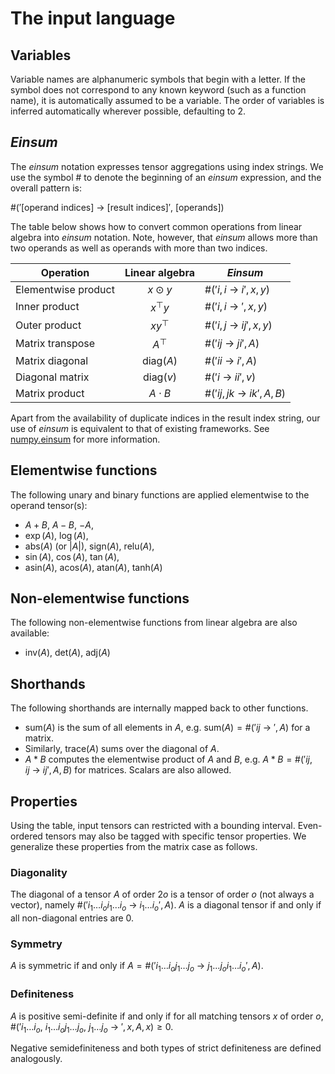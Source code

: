 # The input language

## Variables
Variable names are alphanumeric symbols that begin with a letter.
If the symbol does not correspond to any known keyword (such as a function name), it is automatically assumed to be a variable.
The order of variables is inferred automatically wherever possible, defaulting to 2.

## *Einsum*
The *einsum* notation expresses tensor aggregations using index strings.
We use the symbol # to denote the beginning of an *einsum* expression, and the overall pattern is:

$\#('[\text{operand indices}]~\rightarrow~[\text{result indices}]',~[\text{operands}])$

The table below shows how to convert common operations from linear algebra into *einsum* notation.
Note, however, that *einsum* allows more than two operands as well as operands with more than two indices.

| Operation           | Linear algebra | *Einsum*                            |
| ------------------- | :------------: | ----------------------------------- |
| Elementwise product |   $x\odot y$   | $\#('i,i~\rightarrow~i', x, y)$     |
| Inner product       |   $x^\top y$   | $\#('i, i~\rightarrow~', x, y)$     |
| Outer product       |   $xy^\top$    | $\#('i, j~\rightarrow~ij', x, y)$   |
| Matrix transpose    |    $A^\top$    | $\#('ij~\rightarrow~ji', A)$        |
| Matrix diagonal     |   diag$(A)$    | $\#('ii~\rightarrow~i', A)$         |
| Diagonal matrix     |   diag$(v)$    | $\#('i~\rightarrow~ii', v)$         |
| Matrix product      |  $A \cdot B$   | $\#('ij, jk~\rightarrow~ik', A, B)$ |

Apart from the availability of duplicate indices in the result index string, our use of *einsum* is equivalent to that of existing frameworks.
See [numpy.einsum](https://numpy.org/doc/stable/reference/generated/numpy.einsum.html) for more information.

## Elementwise functions
The following unary and binary functions are applied elementwise to the operand tensor(s):

 - $A+B$, $A-B$, $-A$,
 - $\exp(A)$, $\log(A)$, 
 - $\text{abs}(A)$ (or $|A|$), $\text{sign}(A)$, $\text{relu}(A)$,
 - $\sin(A)$, $\cos(A)$, $\tan(A)$,
 - $\text{asin}(A)$, $\text{acos}(A)$, $\text{atan}(A)$, $\text{tanh}(A)$

## Non-elementwise functions
The following non-elementwise functions from linear algebra are also available:

 - $\text{inv}(A)$, $\text{det}(A)$, $\text{adj}(A)$

## Shorthands
The following shorthands are internally mapped back to other functions.

 - $\text{sum}(A)$ is the sum of all elements in $A$, e.g. $\text{sum}(A) = \#('ij ~\rightarrow~ ', A)$ for a matrix.
 - Similarly, $\text{trace}(A)$ sums over the diagonal of $A$.
 - $A*B$ computes the elementwise product of $A$ and $B$, e.g. $A*B = \#('ij, ij ~\rightarrow~ ij', A, B)$ for matrices. Scalars are also allowed. 

## Properties
Using the table, input tensors can restricted with a bounding interval.
Even-ordered tensors may also be tagged with specific tensor properties.
We generalize these properties from the matrix case as follows.

### Diagonality
The diagonal of a tensor $A$ of order $2o$ is a tensor of order $o$ (not always a vector), namely $\#('i_1\dots i_o i_1\dots i_o ~\rightarrow~ i_1\dots i_o', A)$.
$A$ is a diagonal tensor if and only if all non-diagonal entries are $0$.

### Symmetry
$A$ is symmetric if and only if $A = \#('i_1\dots i_o j_1\dots j_o ~\rightarrow~ j_1\dots j_o i_1\dots i_o', A)$.

### Definiteness
$A$ is positive semi-definite if and only if for all matching tensors $x$ of order $o$, $\#('i_1\dots i_o,~i_1\dots i_o j_1\dots j_o,~j_1\dots j_o ~\rightarrow~', x, A, x) \geq 0$.

Negative semidefiniteness and both types of strict definiteness are defined analogously.